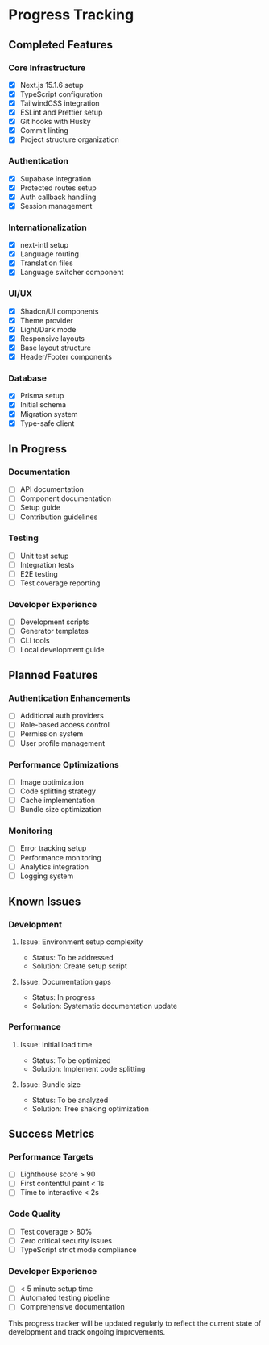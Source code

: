 # Progress Tracking

## Completed Features

### Core Infrastructure
- [x] Next.js 15.1.6 setup
- [x] TypeScript configuration
- [x] TailwindCSS integration
- [x] ESLint and Prettier setup
- [x] Git hooks with Husky
- [x] Commit linting
- [x] Project structure organization

### Authentication
- [x] Supabase integration
- [x] Protected routes setup
- [x] Auth callback handling
- [x] Session management

### Internationalization
- [x] next-intl setup
- [x] Language routing
- [x] Translation files
- [x] Language switcher component

### UI/UX
- [x] Shadcn/UI components
- [x] Theme provider
- [x] Light/Dark mode
- [x] Responsive layouts
- [x] Base layout structure
- [x] Header/Footer components

### Database
- [x] Prisma setup
- [x] Initial schema
- [x] Migration system
- [x] Type-safe client

## In Progress

### Documentation
- [ ] API documentation
- [ ] Component documentation
- [ ] Setup guide
- [ ] Contribution guidelines

### Testing
- [ ] Unit test setup
- [ ] Integration tests
- [ ] E2E testing
- [ ] Test coverage reporting

### Developer Experience
- [ ] Development scripts
- [ ] Generator templates
- [ ] CLI tools
- [ ] Local development guide

## Planned Features

### Authentication Enhancements
- [ ] Additional auth providers
- [ ] Role-based access control
- [ ] Permission system
- [ ] User profile management

### Performance Optimizations
- [ ] Image optimization
- [ ] Code splitting strategy
- [ ] Cache implementation
- [ ] Bundle size optimization

### Monitoring
- [ ] Error tracking setup
- [ ] Performance monitoring
- [ ] Analytics integration
- [ ] Logging system

## Known Issues

### Development
1. Issue: Environment setup complexity
   - Status: To be addressed
   - Solution: Create setup script

2. Issue: Documentation gaps
   - Status: In progress
   - Solution: Systematic documentation update

### Performance
1. Issue: Initial load time
   - Status: To be optimized
   - Solution: Implement code splitting

2. Issue: Bundle size
   - Status: To be analyzed
   - Solution: Tree shaking optimization

## Success Metrics

### Performance Targets
- [ ] Lighthouse score > 90
- [ ] First contentful paint < 1s
- [ ] Time to interactive < 2s

### Code Quality
- [ ] Test coverage > 80%
- [ ] Zero critical security issues
- [ ] TypeScript strict mode compliance

### Developer Experience
- [ ] < 5 minute setup time
- [ ] Automated testing pipeline
- [ ] Comprehensive documentation

This progress tracker will be updated regularly to reflect the current state of development and track ongoing improvements.